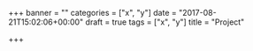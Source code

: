 +++
banner = ""
categories = ["x", "y"]
date = "2017-08-21T15:02:06+00:00"
draft = true
tags = ["x", "y"]
title = "Project"

+++
